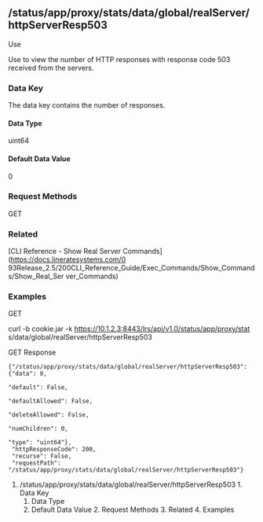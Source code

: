 ## /status/app/proxy/stats/data/global/realServer/httpServerResp503

Use

Use to view the number of HTTP responses with response code 503 received from
the servers.

### Data Key

The data key contains the number of responses.

#### Data Type

uint64

#### Default Data Value

0

### Request Methods

GET

### Related

[CLI Reference - Show Real Server Commands](https://docs.lineratesystems.com/0
93Release_2.5/200CLI_Reference_Guide/Exec_Commands/Show_Commands/Show_Real_Ser
ver_Commands)

### Examples

GET

curl -b cookie.jar -k https://10.1.2.3:8443/lrs/api/v1.0/status/app/proxy/stat
s/data/global/realServer/httpServerResp503

GET Response

    
    {"/status/app/proxy/stats/data/global/realServer/httpServerResp503": {"data": 0,
                                                                           "default": False,
                                                                           "defaultAllowed": False,
                                                                           "deleteAllowed": False,
                                                                           "numChildren": 0,
                                                                           "type": "uint64"},
     "httpResponseCode": 200,
     "recurse": False,
     "requestPath": "/status/app/proxy/stats/data/global/realServer/httpServerResp503"}
    

  1. /status/app/proxy/stats/data/global/realServer/httpServerResp503
    1. Data Key
      1. Data Type
      2. Default Data Value
    2. Request Methods
    3. Related
    4. Examples

